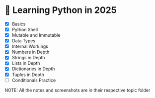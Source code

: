 # 🐍 Learning Python in 2025

- [x] Basics
- [x] Python Shell
- [x] Mutable and Immutable
- [x] Data Types
- [x] Internal Workings
- [x] Numbers in Depth
- [x] Strings in Depth
- [x] Lists in Depth
- [x] Dictionaries in Depth
- [x] Tuples in Depth
- [ ] Conditionals Practice

NOTE: All the notes and screenshots are in their respective topic folder
